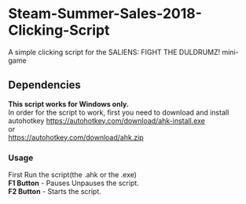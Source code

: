 # Steam-Summer-Sales-2018-Clicking-Script
A simple clicking script for the SALIENS: FIGHT THE DULDRUMZ! mini-game
## Dependencies
**This script works for Windows only.**<br/>
In order for the script to work, first you need to download and install autohotkey <https://autohotkey.com/download/ahk-install.exe><br/>
or<br/>
<https://autohotkey.com/download/ahk.zip>
### Usage
First Run the script(the .ahk or the .exe)<br/>
**F1 Button** - Pauses Unpauses the script.<br/>
**F2 Button** - Starts the script.<br/>
